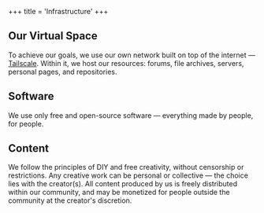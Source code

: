 +++
title = 'Infrastructure'
+++

## Our Virtual Space

To achieve our goals, we use our own network built on top of the internet — [Tailscale](https://tailscale.com/). Within it, we host our resources: forums, file archives, servers, personal pages, and repositories.

## Software

We use only free and open-source software — everything made by people, for people.

## Content

We follow the principles of DIY and free creativity, without censorship or restrictions. Any creative work can be personal or collective — the choice lies with the creator(s). All content produced by us is freely distributed within our community, and may be monetized for people outside the community at the creator's discretion.

